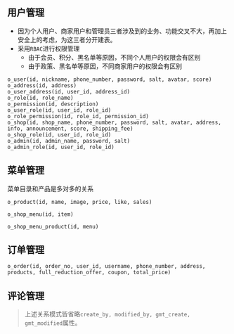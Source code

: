 ## 用户管理
- 因为个人用户、商家用户和管理员三者涉及到的业务、功能交叉不大，再加上安全上的考虑，为这三者分开建表。
- 采用`RBAC`进行权限管理
	- 由于会员、积分、黑名单等原因，不同个人用户的权限会有区别
	- 由于政策、黑名单等原因，不同商家用户的权限会有区别
```
o_user(id, nickname, phone_number, password, salt, avatar, score)
o_address(id, address)
o_user_address(id, user_id, address_id)
o_role(id, role_name)
o_permission(id, description)
o_user_role(id, user_id, role_id)
o_role_permission(id, role_id, permission_id)
o_shop(id, shop_name, phone_number, password, salt, avatar, address, info, announcement, score, shipping_fee)
o_shop_role(id, user_id, role_id)
o_admin(id, admin_name, password, salt)
o_admin_role(id, user_id, role_id)
```

## 菜单管理
菜单目录和产品是多对多的关系
```
o_product(id, name, image, price, like, sales)
```
```
o_shop_menu(id, item)
```
```
o_shop_menu_product(id, menu)
```
## 订单管理

```
o_order(id, order_no, user_id, username, phone_number, address, products, full_reduction_offer, coupon, total_price)
```

## 评论管理


> 上述关系模式皆省略`create_by, modified_by, gmt_create, gmt_modified`属性。

<!--stackedit_data:
eyJoaXN0b3J5IjpbMTA1NzU1MTk4OSwxMjI4NTUwODQ0LC0xMT
IxOTM3NDk5LDE5NDQ1MDg3NDYsLTg0MDg0NTIwOCwtOTUzNzg5
ODQxLC0xNDc5Mjk2NTI5LC0xMTEyMTA4OTA4LDE0MjA5NzYwOD
ksLTcyMjgwNDI0NSwtMjEyMzg3NjAzMSwtMTcxODIxNDE1LC0x
Njk4MDg0OTE0LC0xODUzNjgxMDQwLDE2NDE5Njc1ODIsMjExNj
E1MzA4NiwtMTkyMTQyMTY5Nl19
-->